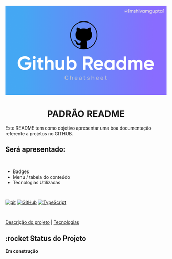 
<p width="100%" align = "center">
    <img src="./imagem-readme/img-readme.png" width="750px">
</p>

<h1 id="descricaoprojeto" align = "center"><b>PADRÃO README</b></h1>

Este README tem como objetivo apresentar uma boa documentação referente a projetos no GITHUB.

## **Será apresentado:**

<br>

- Badges
- Menu / tabela do conteúdo
- Tecnologias Utilizadas

<br>

[![git](https://img.shields.io/badge/--F05032?logo=git&logoColor=ffffff)](http://git-scm.com/) [![GitHub](https://img.shields.io/badge/--181717?logo=github&logoColor=ffffff)](https://github.com/) [![TypeScript](https://img.shields.io/badge/--3178C6?logo=typescript&logoColor=ffffff)](https://www.typescriptlang.org/)

<!-- ## **Tabela de conteúdo:** -->

<br>

<!-- <ul>

<li> <a href = "#descricaoprojeto">Descrição do projeto</a> </li>
<li> <a href = "#tecnologia">Tecnologias</a> </li>

</ul> -->



 <a href = "#descricaoprojeto">Descrição do projeto</a> | <a href = "#tecnologia">Tecnologias</a> 

 ## :rocket Status do Projeto

 <h4>Em construção</h4>
